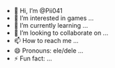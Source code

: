 - 👋 Hi, I’m @Pii041
- 👀 I’m interested in games ...
- 🌱 I’m currently learning ...
- 💞️ I’m looking to collaborate on ...
- 📫 How to reach me ...
- 😄 Pronouns: ele/dele ...
- ⚡ Fun fact: ...

<!---
Pii041/Pii041 is a ✨ special ✨ repository because its `README.md` (this file) appears on your GitHub profile.
You can click the Preview link to take a look at your changes.
--->

